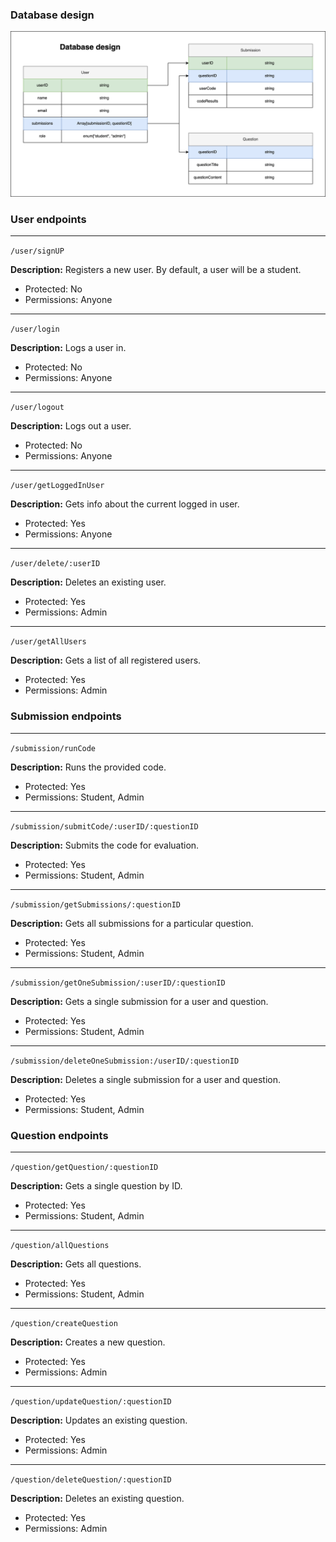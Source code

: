 ### Database design

![](misc/db_relationships.png)

### User endpoints

---

`/user/signUP`

**Description:** Registers a new user. By default, a user will be a student.

-   Protected: No
-   Permissions: Anyone

---

`/user/login`

**Description:** Logs a user in.

-   Protected: No
-   Permissions: Anyone

---

`/user/logout`

**Description:** Logs out a user.

-   Protected: No
-   Permissions: Anyone

---

`/user/getLoggedInUser`

**Description:** Gets info about the current logged in user.

-   Protected: Yes
-   Permissions: Anyone

---

`/user/delete/:userID`

**Description:** Deletes an existing user.

-   Protected: Yes
-   Permissions: Admin

---

`/user/getAllUsers`

**Description:** Gets a list of all registered users.

-   Protected: Yes
-   Permissions: Admin

### Submission endpoints

---

`/submission/runCode`

**Description:** Runs the provided code.

-   Protected: Yes
-   Permissions: Student, Admin

---

`/submission/submitCode/:userID/:questionID`

**Description:** Submits the code for evaluation.

-   Protected: Yes
-   Permissions: Student, Admin

---

`/submission/getSubmissions/:questionID`

**Description:** Gets all submissions for a particular question.

-   Protected: Yes
-   Permissions: Student, Admin

---

`/submission/getOneSubmission/:userID/:questionID`

**Description:** Gets a single submission for a user and question.

-   Protected: Yes
-   Permissions: Student, Admin

---

`/submission/deleteOneSubmission:/userID/:questionID`

**Description:** Deletes a single submission for a user and question.

-   Protected: Yes
-   Permissions: Student, Admin

### Question endpoints

---

`/question/getQuestion/:questionID`

**Description:** Gets a single question by ID.

-   Protected: Yes
-   Permissions: Student, Admin

---

`/question/allQuestions`

**Description:** Gets all questions.

-   Protected: Yes
-   Permissions: Student, Admin

---

`/question/createQuestion`

**Description:** Creates a new question.

-   Protected: Yes
-   Permissions: Admin

---

`/question/updateQuestion/:questionID`

**Description:** Updates an existing question.

-   Protected: Yes
-   Permissions: Admin

---

`/question/deleteQuestion/:questionID`

**Description:** Deletes an existing question.

-   Protected: Yes
-   Permissions: Admin
